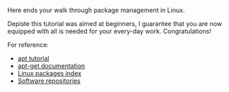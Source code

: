 Here ends your walk through package management in Linux.

Depiste this tutorial was aimed at beginners, I guarantee that you are now equipped with all is needed
for your every-day work. Congratulations!

For reference: 
- [apt tutorial](https://itsfoss.com/apt-command-guide/)
- [apt-get documentation](https://help.ubuntu.com/community/AptGet/Howto)
- [Linux packages index](https://pkgs.org/)
- [Software repositories](https://help.ubuntu.com/community/Repositories/CommandLine)